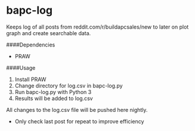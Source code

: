 bapc-log
=====
Keeps log of all posts from reddit.com/r/buildapcsales/new to later on plot graph and create searchable data.

####Dependencies
* PRAW

####Usage
1. Install PRAW
2. Change directory for log.csv in bapc-log.py
3. Run bapc-log.py with Python 3
4. Results will be added to log.csv

All changes to the log.csv file will be pushed here nightly.
* Only check last post for repeat to improve efficiency
